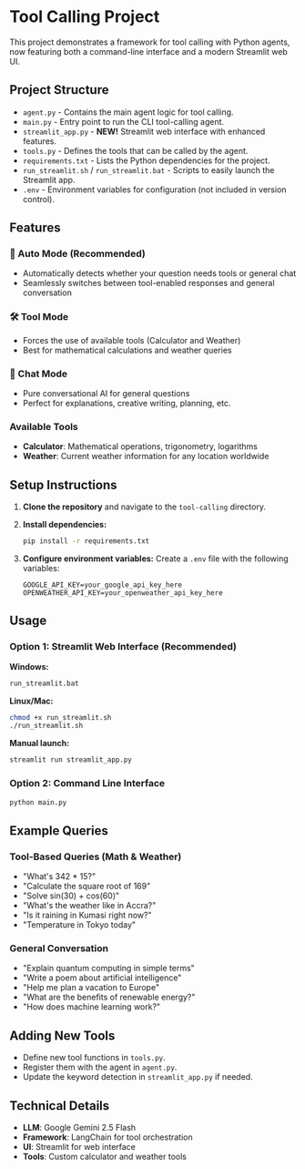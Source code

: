 # Tool Calling Project

This project demonstrates a framework for tool calling with Python agents, now featuring both a command-line interface and a modern Streamlit web UI.

## Project Structure

- `agent.py` - Contains the main agent logic for tool calling.
- `main.py` - Entry point to run the CLI tool-calling agent.
- `streamlit_app.py` - **NEW!** Streamlit web interface with enhanced features.
- `tools.py` - Defines the tools that can be called by the agent.
- `requirements.txt` - Lists the Python dependencies for the project.
- `run_streamlit.sh` / `run_streamlit.bat` - Scripts to easily launch the Streamlit app.
- `.env` - Environment variables for configuration (not included in version control).

## Features

### 🤖 Auto Mode (Recommended)

- Automatically detects whether your question needs tools or general chat
- Seamlessly switches between tool-enabled responses and general conversation

### 🛠️ Tool Mode

- Forces the use of available tools (Calculator and Weather)
- Best for mathematical calculations and weather queries

### 💭 Chat Mode

- Pure conversational AI for general questions
- Perfect for explanations, creative writing, planning, etc.

### Available Tools

- **Calculator**: Mathematical operations, trigonometry, logarithms
- **Weather**: Current weather information for any location worldwide

## Setup Instructions

1. **Clone the repository** and navigate to the `tool-calling` directory.

2. **Install dependencies:**

   ```bash
   pip install -r requirements.txt
   ```

3. **Configure environment variables:**
   Create a `.env` file with the following variables:
   ```
   GOOGLE_API_KEY=your_google_api_key_here
   OPENWEATHER_API_KEY=your_openweather_api_key_here
   ```

## Usage

### Option 1: Streamlit Web Interface (Recommended)

**Windows:**

```bash
run_streamlit.bat
```

**Linux/Mac:**

```bash
chmod +x run_streamlit.sh
./run_streamlit.sh
```

**Manual launch:**

```bash
streamlit run streamlit_app.py
```

### Option 2: Command Line Interface

```bash
python main.py
```

## Example Queries

### Tool-Based Queries (Math & Weather)

- "What's 342 \* 15?"
- "Calculate the square root of 169"
- "Solve sin(30) + cos(60)"
- "What's the weather like in Accra?"
- "Is it raining in Kumasi right now?"
- "Temperature in Tokyo today"

### General Conversation

- "Explain quantum computing in simple terms"
- "Write a poem about artificial intelligence"
- "Help me plan a vacation to Europe"
- "What are the benefits of renewable energy?"
- "How does machine learning work?"

## Adding New Tools

- Define new tool functions in `tools.py`.
- Register them with the agent in `agent.py`.
- Update the keyword detection in `streamlit_app.py` if needed.

## Technical Details

- **LLM**: Google Gemini 2.5 Flash
- **Framework**: LangChain for tool orchestration
- **UI**: Streamlit for web interface
- **Tools**: Custom calculator and weather tools
